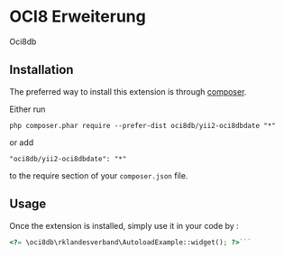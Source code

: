 OCI8 Erweiterung
================
Oci8db

Installation
------------

The preferred way to install this extension is through [composer](http://getcomposer.org/download/).

Either run

```
php composer.phar require --prefer-dist oci8db/yii2-oci8dbdate "*"
```

or add

```
"oci8db/yii2-oci8dbdate": "*"
```

to the require section of your `composer.json` file.


Usage
-----

Once the extension is installed, simply use it in your code by  :

```php
<?= \oci8db\rklandesverband\AutoloadExample::widget(); ?>```